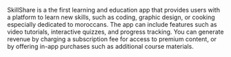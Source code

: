 SkillShare is a the first  learning and education app that provides users with a platform to learn new skills, such as coding, graphic design, or cooking especially dedicated to moroccans.
The app can include features such as video tutorials, interactive quizzes, and progress tracking. 
You can generate revenue by charging a subscription fee for access to premium content, or by offering in-app purchases such as additional course materials.
